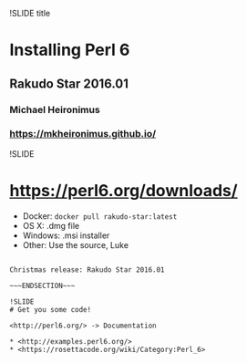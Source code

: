 !SLIDE title
# Installing Perl 6

## Rakudo Star 2016.01

### Michael Heironimus

### https://mkheironimus.github.io/

!SLIDE
# <https://perl6.org/downloads/>

* Docker: `docker pull rakudo-star:latest`
* OS X: .dmg file
* Windows: .msi installer
* Other: Use the source, Luke

~~~SECTION:notes~~~

Christmas release: Rakudo Star 2016.01

~~~ENDSECTION~~~

!SLIDE
# Get you some code!

<http://perl6.org/> -> Documentation

* <http://examples.perl6.org/>
* <https://rosettacode.org/wiki/Category:Perl_6>


